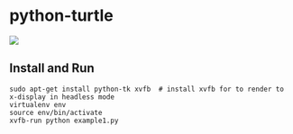 python-turtle
=========

![](https://rawgit.com/bradleybossard/python-turtle-play/master/output/example1-thumb.svg)


Install and Run
---------------

    sudo apt-get install python-tk xvfb  # install xvfb for to render to x-display in headless mode
    virtualenv env
    source env/bin/activate
    xvfb-run python example1.py
